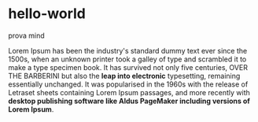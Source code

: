 # hello-world
prova mind


Lorem Ipsum has been the industry's standard dummy text ever since the 1500s, when an unknown printer took a galley of type and scrambled it to make a type specimen book. It has survived not only five centuries, OVER THE BARBERINI but also the **leap into electronic** typesetting, remaining essentially unchanged. It was popularised in the 1960s with the release of Letraset sheets containing Lorem Ipsum passages, and more recently with **desktop publishing software like Aldus PageMaker including versions of Lorem Ipsum**.


